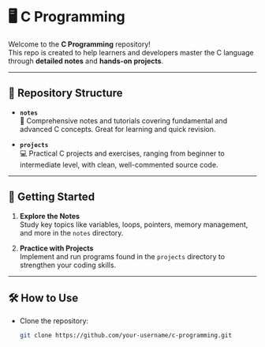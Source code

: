 # 🖥️ C Programming

Welcome to the **C Programming** repository!  
This repo is created to help learners and developers master the C language through **detailed notes** and **hands-on projects**.

---

## 📂 Repository Structure

- **`notes`**  
  📖 Comprehensive notes and tutorials covering fundamental and advanced C concepts. Great for learning and quick revision.

- **`projects`**  
  💻 Practical C projects and exercises, ranging from beginner to intermediate level, with clean, well-commented source code.

---

## 🚀 Getting Started

1. **Explore the Notes**  
   Study key topics like variables, loops, pointers, memory management, and more in the `notes` directory.

2. **Practice with Projects**  
   Implement and run programs found in the `projects` directory to strengthen your coding skills.

---

## 🛠️ How to Use

- Clone the repository:
  ```bash
  git clone https://github.com/your-username/c-programming.git

